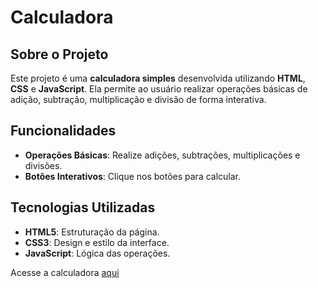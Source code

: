 # Calculadora


## Sobre o Projeto

Este projeto é uma **calculadora simples** desenvolvida utilizando **HTML**, **CSS** e **JavaScript**. Ela permite ao usuário realizar operações básicas de adição, subtração, multiplicação e divisão de forma interativa.

## Funcionalidades

- **Operações Básicas**: Realize adições, subtrações, multiplicações e divisões.
- **Botões Interativos**: Clique nos botões para calcular.

## Tecnologias Utilizadas

- **HTML5**: Estruturação da página.
- **CSS3**: Design e estilo da interface.
- **JavaScript**: Lógica das operações.

Acesse a calculadora [aqui](https://matheusfranca10.github.io/Calculadora)
